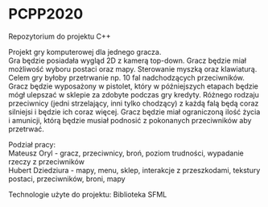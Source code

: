 # PCPP2020
Repozytorium do projektu C++

Projekt gry komputerowej dla jednego gracza.  
Gra będzie posiadała wygląd 2D z kamerą top-down. Gracz będzie miał możliwość wyboru
postaci oraz mapy. Sterowanie myszką oraz klawiaturą. Celem gry byłoby przetrwanie np. 10 fal 
nadchodzących przeciwników. Gracz będzie wyposażony w pistolet, który w późniejszych etapach 
będzie mógł ulepszać w sklepie za zdobyte podczas gry kredyty. Różnego rodzaju przeciwnicy (jedni strzelający, 
inni tylko chodzący) z każdą falą będą coraz silniejsi i będzie ich coraz więcej. Gracz będzie miał
ograniczoną ilość życia i amunicji, którą będzie musiał podnosić z pokonanych przeciwników aby przetrwać.

Podział pracy:  
Mateusz Oryl - gracz, przeciwnicy, broń, poziom trudności, wypadanie rzeczy z przeciwników  
Hubert Dziedziura - mapy, menu, sklep, interakcje z przeszkodami, tekstury postaci, przeciwników, broni, mapy

Technologie użyte do projektu:
Biblioteka SFML
